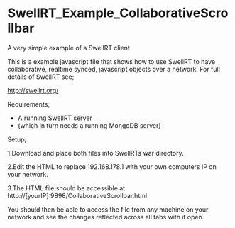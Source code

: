 # SwellRT_Example_CollaborativeScrollbar
A very simple example of a SwellRT client

This is a example javascript file that shows how to use SwellRT to have collaborative, realtime synced, javascript objects over a network.
For full details of SwellRT see;

http://swellrt.org/

Requirements;

- A running SwellRT server 
- (which in turn needs a running MongoDB server)

Setup;

1.Download and place both files into SwellRTs war directory.

2.Edit the HTML to replace 192.168.178.1 with your own computers IP on your network.

3.The HTML file should be accessible at  http://[yourIP]:9898/CollaborativeScrollbar.html

You should then be able to access the file from any machine on your network and see the changes reflected across all tabs with it open. 

